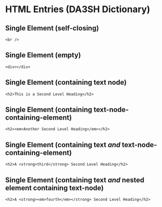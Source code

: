 # HTML Entries (DA3SH Dictionary)

## Single Element (self-closing)
```<br />```


## Single Element (empty)
```<div></div>```


## Single Element (containing text node)
```<h2>This is a Second Level Heading</h2>```


## Single Element (containing text-node-containing-element)
``````<h2><em>Another Second Level Heading</em></h2>``````


## Single Element (containing text _and_ text-node-containing-element)
```<h2>A <strong>third</strong> Second Level Heading</h2>```


## Single Element (containing text _and_ nested element containing text-node)
```<h2>A <strong><em>fourth</em></strong> Second Level Heading</h2>```
